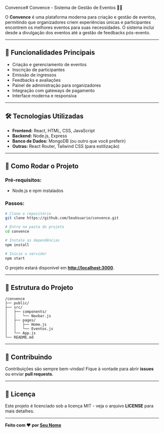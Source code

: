 Convence# Convence - Sistema de Gestão de Eventos 📅✨

O **Convence** é uma plataforma moderna para criação e gestão de eventos, permitindo que organizadores criem experiências únicas e participantes encontrem os melhores eventos para suas necessidades. O sistema inclui desde a divulgação dos eventos até a gestão de feedbacks pós-evento.

---

## 📝 Funcionalidades Principais

* Criação e gerenciamento de eventos
* Inscrição de participantes
* Emissão de ingressos
* Feedbacks e avaliações
* Painel de administração para organizadores
* Integração com gateways de pagamento
* Interface moderna e responsiva

---

## 🛠️ Tecnologias Utilizadas

* **Frontend:** React, HTML, CSS, JavaScript
* **Backend:** Node.js, Express
* **Banco de Dados:** MongoDB (ou outro que você preferir)
* **Outras:** React Router, Tailwind CSS (para estilização)

---

## 🚀 Como Rodar o Projeto

### Pré-requisitos:

* Node.js e npm instalados

### Passos:

```bash
# Clone o repositório
git clone https://github.com/SeuUsuario/convence.git

# Entre na pasta do projeto
cd convence

# Instale as dependências
npm install

# Inicie o servidor
npm start
```

O projeto estará disponível em **[http://localhost:3000](http://localhost:3000)**.

---

## 📂 Estrutura do Projeto

```
/convence
├── public/
├── src/
│   ├── components/
│   │   └── Navbar.js
│   ├── pages/
│   │   ├── Home.js
│   │   └── Eventos.js
│   └── App.js
└── README.md
```

---

## 🤝 Contribuindo

Contribuições são sempre bem-vindas! Fique à vontade para abrir **issues** ou enviar **pull requests**.

---

## 📄 Licença

Este projeto é licenciado sob a licença MIT - veja o arquivo **LICENSE** para mais detalhes.

---

**Feito com ❤️ por [Seu Nome](https://github.com/SeuUsuario)**
